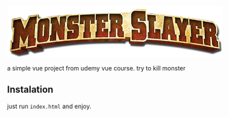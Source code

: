 <p align="center">
  <img src="logo.png">
</p>
a simple vue project from udemy vue course.
try to kill monster 

## Instalation
just run `index.html` and enjoy.
